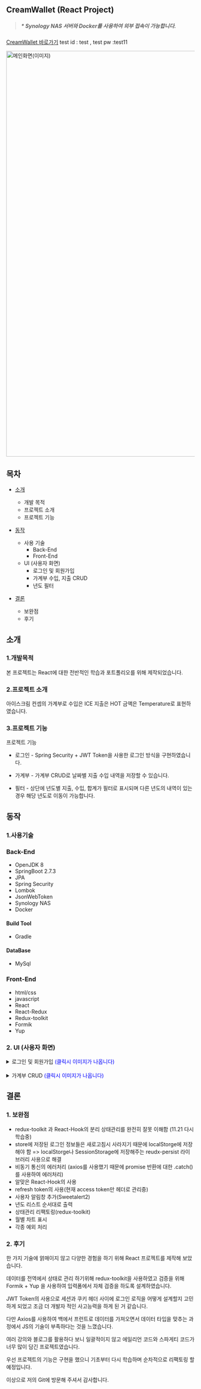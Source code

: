 ## CreamWallet (React Project)
>##### * Synology NAS 서버와 Docker를 사용하여 외부 접속이 가능합니다.
[CreamWallet 바로가기](http://gunmok.i234.me:23001/login)
test id : test , test pw :test11

<img width="1080" alt="메인화면(이미지)" src="https://user-images.githubusercontent.com/110650972/202840301-bead49cc-5c54-4751-8299-f88fae86fada.png">

## 목차
* [소개](#소개)
    *  개발 목적
    *  프로젝트 소개
    *  프로젝트 기능


* [동작](#동작)
    * 사용 기술
        * Back-End
        * Front-End
    * UI (사용자 화면)
        * 로그인 및 회원가입
        * 가계부 수입, 지출 CRUD
        * 년도 필터


* [결론](#결론)
    * 보완점
    * 후기

## 소개
### 1.개발목적

본 프로젝트는 React에 대한 전반적인 학습과 포트폴리오를 위해 제작되었습니다.

### 2.프로젝트 소개

아이스크림 컨셉의 가계부로 수입은 ICE 지출은 HOT 금액은 Temperature로 표현하였습니다.

### 3.프로젝트 기능

프로젝트 기능

* 로그인 - Spring Security + JWT Token을 사용한 로그인 방식을 구현하였습니다.


* 가계부 - 가계부 CRUD로 날짜별 지출 수입 내역을 저장할 수 있습니다.


* 필터 - 상단에 년도별 지출, 수입, 합계가 필터로 표시되며 다른 년도의 내역이 있는 경우 해당 년도로 이동이 가능합니다.

## 동작
### 1.사용기술

### Back-End
* OpenJDK 8
* SpringBoot 2.7.3
* JPA
* Spring Security
* Lombok
* JsonWebToken
* Synology NAS
* Docker
#### Build Tool
* Gradle
#### DataBase
* MySql
### Front-End
* html/css
* javascript
* React
* React-Redux
* Redux-toolkit
* Formik
* Yup


### 2. UI (사용자 화면)
<details>
<summary>로그인 및 회원가입 <span style="color: #0000ff">(클릭시 이미지가 나옵니다)</span></summary>

#### 1. 로그인 화면
<img width="1080" alt="로그인화면(이미지)" src="https://user-images.githubusercontent.com/110650972/202840320-a2d711bb-c87a-4b59-b25c-a7f6e36d52d7.png">

#### 1-1. 로그인 필터 (잘못된 정보 입력)
<img width="1080" alt="로그인필터-빈데이터(이미지)" src="https://user-images.githubusercontent.com/110650972/202840329-6627d6e8-d5c3-435d-90ae-0fd826da22c1.png">

#### 2. 회원가입
<img width="1080" alt="회원가입화면(이미지)" src="https://user-images.githubusercontent.com/110650972/202840386-f7314f10-c759-4a74-9582-f06a6e80f77a.png">

#### 2-1. 회원가입 필터
![회원가입-빈데이터짤(수정)](https://user-images.githubusercontent.com/110650972/202840399-5ef30dee-d981-4da0-a80f-3e562483f4bc.gif)


#### 2-2. 회원가입 필터 (중복된 아이디로 가입)
![중복회원가입짤(수정)](https://user-images.githubusercontent.com/110650972/202840417-fadad9c3-91bd-46a2-94b2-150a26c94476.gif)


</details>
<br>
<details>
<summary>가계부 CRUD <span style="color: #0000ff">(클릭시 이미지가 나옵니다)</span></summary>

#### 1. 메인 페이지
<img width="1080" alt="메인화면(이미지)" src="https://user-images.githubusercontent.com/110650972/202840426-55fdd303-d587-4c0c-8d16-88627076b3ca.png">

#### 2. 수입, 지출 등록
![등록짤(수정)](https://user-images.githubusercontent.com/110650972/202840450-bd89228e-6ceb-4365-8eb4-3bca6285adb8.gif)

#### 3. 수정 (모달창)
<img width="1080" alt="수정화면(이미지)" src="https://user-images.githubusercontent.com/110650972/202840464-2969c12f-2a98-4d49-8df5-6b24aaec179a.png">

#### 3-1. 수정과정
![수정짤(수정)](https://user-images.githubusercontent.com/110650972/202840505-5f836531-3878-4a6f-b125-052808b8c661.gif)

#### 4. 삭제
![삭제짤(수정)](https://user-images.githubusercontent.com/110650972/202840512-b6852916-5fab-45a5-8bfe-26dc326374a8.gif)

#### 5. 년도 필터
![년도필터짤(수정)](https://user-images.githubusercontent.com/110650972/202840515-5a7c8ecb-c938-4164-aaf9-444f309b33d1.gif)

#### 6. 로그아웃
![로그아웃짤(수정)](https://user-images.githubusercontent.com/110650972/202840519-98c91c8c-25cc-4f66-a378-08edb4d68cf2.gif)

</details>

## 결론

### 1. 보완점
* redux-toolkit 과 React-Hook의 분리 상태관리를 완전히 잘못 이해함 (11.21 다시 학습중)
* store에 저장된 로그인 정보들은 새로고침시 사라지기 때문에 localStorge에 저장 해야 함 => localStorge나 SessionStorage에 저장해주는 reudx-persist 라이브러리 사용으로 해결
* 비동기 통신의 에러처리 (axios를 사용했기 때문에 promise 반환에 대한 .catch() 를 사용하여 에러처리)
* 알맞은 React-Hook의 사용
* refresh token의 사용(현재 access token만 헤더로 관리중)
* 사용자 알림창 추가(Sweetalert2)
* 년도 리스트 순서대로 출력
* 상태관리 리팩토링(redux-toolkit)
* 월별 차트 표시
* 각종 예외 처리
### 2. 후기

한 가지 기술에 얽매이지 않고 다양한 경험을 하기 위해 React 프로젝트를 제작해 보았습니다.

데이터를 전역에서 상태로 관리 하기위해 redux-toolkit을 사용하였고 검증을 위해 Formik + Yup 을 사용하여 입력폼에서 자체 검증을 하도록 설계하였습니다.

JWT Token의 사용으로 세션과 쿠키 헤더 사이에 로그인 로직을 어떻게 설계할지 고민하게 되었고 조금 더 개발자 적인 사고능력을 하게 된 거 같습니다.

다만 Axios를 사용하여 백에서 프런트로 데이터를 가져오면서 데이터 타입을 맞추는 과정에서 JS의 기술이 부족하다는 것을 느꼈습니다.

여러 강의와 블로그를 활용하다 보니 일괄적이지 않고 에일리언 코드와 스파게티 코드가 너무 많이 담긴 프로젝트였습니다.

우선 프로젝트의 기능은 구현을 했으니 기초부터 다시 학습하며 순차적으로 리팩토링 할 예정입니다.

이상으로 저의 Git에 방문해 주셔서 감사합니다.


  
